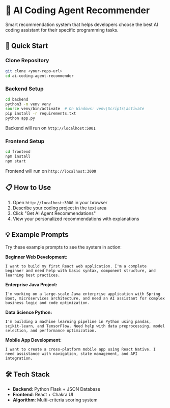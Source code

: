 # 🤖 AI Coding Agent Recommender

Smart recommendation system that helps developers choose the best AI coding assistant for their specific programming tasks.

## 🚀 Quick Start

### Clone Repository
```bash
git clone <your-repo-url>
cd ai-coding-agent-recommender
```

### Backend Setup
```bash
cd backend
python3 -m venv venv
source venv/bin/activate  # On Windows: venv\Scripts\activate
pip install -r requirements.txt
python app.py
```
Backend will run on `http://localhost:5001`

### Frontend Setup
```bash
cd frontend
npm install
npm start
```
Frontend will run on `http://localhost:3000`

## 📋 How to Use

1. Open `http://localhost:3000` in your browser
2. Describe your coding project in the text area
3. Click "Get AI Agent Recommendations"
4. View your personalized recommendations with explanations

## 💡 Example Prompts

Try these example prompts to see the system in action:

**Beginner Web Development:**
```
I want to build my first React web application. I'm a complete beginner and need help with basic syntax, component structure, and learning best practices.
```

**Enterprise Java Project:**
```
I'm working on a large-scale Java enterprise application with Spring Boot, microservices architecture, and need an AI assistant for complex business logic and code optimization.
```

**Data Science Python:**
```
I'm building a machine learning pipeline in Python using pandas, scikit-learn, and TensorFlow. Need help with data preprocessing, model selection, and performance optimization.
```

**Mobile App Development:**
```
I want to create a cross-platform mobile app using React Native. I need assistance with navigation, state management, and API integration.
```

## 🛠️ Tech Stack

- **Backend**: Python Flask + JSON Database
- **Frontend**: React + Chakra UI
- **Algorithm**: Multi-criteria scoring system

 